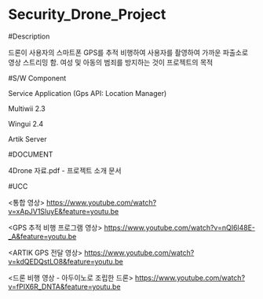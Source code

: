 # Security_Drone_Project

#Description

드론이 사용자의 스마트폰 GPS를 추적 비행하여 사용자를 촬영하여 가까운 파출소로 영상 스트리밍 함.
여성 및 아동의 범죄를 방지하는 것이 프로젝트의 목적 


#S/W Component

Service Application (Gps API: Location Manager)

Multiwii 2.3

Wingui 2.4

Artik Server 


#DOCUMENT

4Drone 자료.pdf  - 프로젝트 소개 문서


#UCC

<통합 영상>
https://www.youtube.com/watch?v=xApJV1SluyE&feature=youtu.be


<GPS 추적 비행 프로그램 영상>
https://www.youtube.com/watch?v=nQI6l48E-_A&feature=youtu.be

<ARTIK GPS 전달 영상>
https://www.youtube.com/watch?v=kdQEDQstLO8&feature=youtu.be

<드론 비행 영상 - 아두이노로 조립한 드론>
https://www.youtube.com/watch?v=fPIX6R_DNTA&feature=youtu.be
